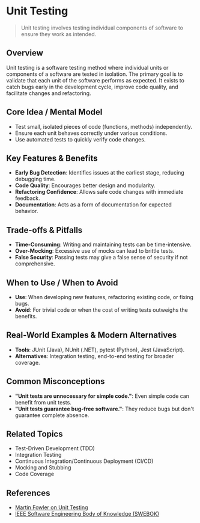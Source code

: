 # Unit Testing

> Unit testing involves testing individual components of software to ensure they work as intended.

## Overview
Unit testing is a software testing method where individual units or components of a software are tested in isolation. The primary goal is to validate that each unit of the software performs as expected. It exists to catch bugs early in the development cycle, improve code quality, and facilitate changes and refactoring.

## Core Idea / Mental Model
- Test small, isolated pieces of code (functions, methods) independently.
- Ensure each unit behaves correctly under various conditions.
- Use automated tests to quickly verify code changes.

## Key Features & Benefits
- **Early Bug Detection**: Identifies issues at the earliest stage, reducing debugging time.
- **Code Quality**: Encourages better design and modularity.
- **Refactoring Confidence**: Allows safe code changes with immediate feedback.
- **Documentation**: Acts as a form of documentation for expected behavior.

## Trade-offs & Pitfalls
- **Time-Consuming**: Writing and maintaining tests can be time-intensive.
- **Over-Mocking**: Excessive use of mocks can lead to brittle tests.
- **False Security**: Passing tests may give a false sense of security if not comprehensive.

## When to Use / When to Avoid
- **Use**: When developing new features, refactoring existing code, or fixing bugs.
- **Avoid**: For trivial code or when the cost of writing tests outweighs the benefits.

## Real-World Examples & Modern Alternatives
- **Tools**: JUnit (Java), NUnit (.NET), pytest (Python), Jest (JavaScript).
- **Alternatives**: Integration testing, end-to-end testing for broader coverage.

## Common Misconceptions
- **"Unit tests are unnecessary for simple code."**: Even simple code can benefit from unit tests.
- **"Unit tests guarantee bug-free software."**: They reduce bugs but don't guarantee complete absence.

## Related Topics
- Test-Driven Development (TDD)
- Integration Testing
- Continuous Integration/Continuous Deployment (CI/CD)
- Mocking and Stubbing
- Code Coverage

## References
- [Martin Fowler on Unit Testing](https://martinfowler.com/bliki/UnitTest.html)  
- [IEEE Software Engineering Body of Knowledge (SWEBOK)](https://www.computer.org/education/bodies-of-knowledge/software-engineering)